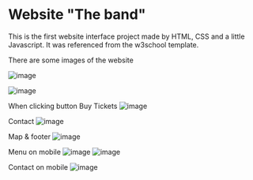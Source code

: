 # Website "The band" 

This is the first website interface project made by HTML, CSS and a little Javascript. It was referenced from the w3school template. 

There are some images of the website

![image](https://user-images.githubusercontent.com/97439051/179960812-4d2d21db-0d90-4cbe-a3e5-7f6e7aad159f.png)

![image](https://user-images.githubusercontent.com/97439051/179960410-227c483e-743b-4c48-a5c0-550e25c0d21e.png)

When clicking button Buy Tickets
![image](https://user-images.githubusercontent.com/97439051/180025440-671de24f-98e6-4851-a31e-d64f3d234060.png)

Contact
![image](https://user-images.githubusercontent.com/97439051/180025550-00bb42db-b732-47c1-953c-159f0d0e2ac8.png)

Map & footer
![image](https://user-images.githubusercontent.com/97439051/180025673-8c712275-cf44-4700-9496-458460475b1c.png)

Menu on mobile
![image](https://user-images.githubusercontent.com/97439051/181152593-6139d476-7dac-4f36-ab3f-fcec68f43e54.png)
![image](https://user-images.githubusercontent.com/97439051/181152697-187c40de-81c3-4a4c-8a28-6b18f00f5dd0.png)

Contact on mobile
![image](https://user-images.githubusercontent.com/97439051/181152783-444f42c0-4ab6-4a82-ba34-dbe5538bef6c.png)

